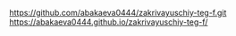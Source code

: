 https://github.com/abakaeva0444/zakrivayuschiy-teg-f.git
https://abakaeva0444.github.io/zakrivayuschiy-teg-f/